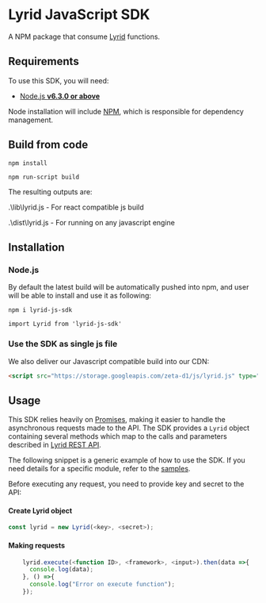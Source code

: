 # Lyrid JavaScript SDK
A NPM package that consume [Lyrid](https://lyrid.io/) functions.

## Requirements

To use this SDK, you will need:

- [Node.js **v6.3.0 or above**](https://nodejs.org/)

Node installation will include [NPM](https://www.npmjs.com/), which is
responsible for dependency management.

## Build from code
`npm install`

`npm run-script build`

The resulting outputs are:

.\lib\lyrid.js - For react compatible js build

.\dist\lyrid.js - For running on any javascript engine

## Installation

### Node.js

By default the latest build will be automatically pushed into npm, and user will be able to install and use it as following:

`npm i lyrid-js-sdk`

`import Lyrid from 'lyrid-js-sdk'`

### Use the SDK as single js file

We also deliver our Javascript compatible build into our CDN:

```html
<script src="https://storage.googleapis.com/zeta-d1/js/lyrid.js" type="text/javascript"></script>
```

## Usage

This SDK relies heavily on [Promises](https://developers.google.com/web/fundamentals/getting-started/primers/promises),
making it easier to handle the asynchronous requests made to the API. The SDK
provides a `Lyrid` object containing several methods which map to the
calls and parameters described in
[Lyrid REST API](https://api.lyrid.io/swagger/index.html).

The following snippet is a generic example of how to use the SDK. If you need
details for a specific module, refer to the
[samples](https://github.com/darian68/sdk-react-sample).

Before executing any request, you need to provide key and secret to the API:


#### Create Lyrid object

```js
const lyrid = new Lyrid(<key>, <secret>);
```

#### Making requests

```js
    lyrid.execute(<function ID>, <framework>, <input>).then(data =>{
      console.log(data);
    }, () =>{
      console.log("Error on execute function");
    });
```

